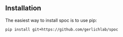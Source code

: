 ## Installation

The easiest way to install spoc is to use pip:

```
pip install git+https://github.com/gerlichlab/spoc
```